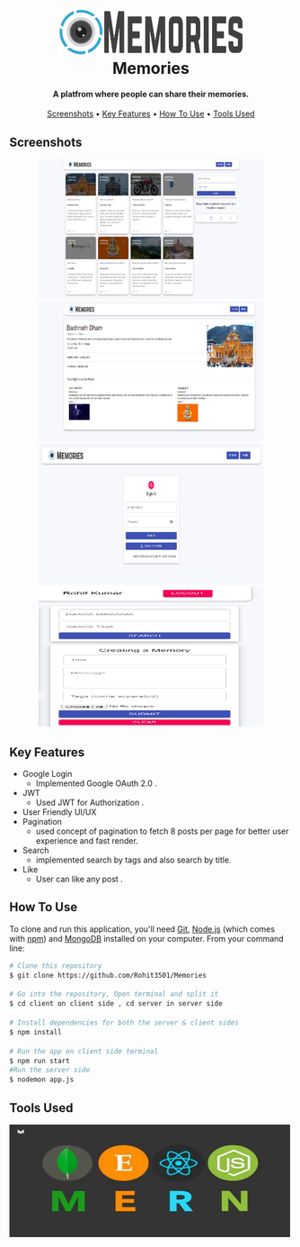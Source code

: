 
<h1 align="center">
  <br>
  <a href=""><img src="https://raw.githubusercontent.com/Rohit3501/Memories/main/MemoriesScr/memories-Logo.png" alt="memories" height="80" width="80" ><img src="https://raw.githubusercontent.com/Rohit3501/Memories/main/MemoriesScr/memories-Text.png" alt="memories" height="80" width="250" ></a>
  <br>
  Memories
  <br>
</h1>

<h4 align="center">A platfrom where people can share their memories.</h4>

<p align="center">
</p>

<p align="center">
  <a href="#Screenshots">Screenshots</a> •
  <a href="#key-features">Key Features</a> •
  <a href="#how-to-use">How To Use</a> •
  <a href="#Tools-Used">Tools Used</a>  
</p>


## Screenshots

<p align="center">
<img src="https://raw.githubusercontent.com/Rohit3501/Memories/main/MemoriesScr/MemoriesScr1.png" alt="project" height="250" width="400" >
  <img src="https://raw.githubusercontent.com/Rohit3501/Memories/main/MemoriesScr/MemoriesScr2.png" alt="project" height="250" width="400" >
  <img src="https://raw.githubusercontent.com/Rohit3501/Memories/main/MemoriesScr/MemoriesScr3.png" alt="project" height="250" width="400" >
  <img src="https://raw.githubusercontent.com/Rohit3501/Memories/main/MemoriesScr/MemoriesScr4.png" alt="project" height="250" width="400" >
</p>

## Key Features

* Google Login
  - Implemented Google OAuth 2.0 .
* JWT
  - Used JWT for Authorization .
* User Friendly UI/UX  
* Pagination
  - used concept of pagination to fetch 8 posts per page for better user experience and fast render.
* Search
  - implemented search by tags and also search by title.
* Like
  - User can like any post .

## How To Use

To clone and run this application, you'll need [Git](https://git-scm.com), [Node.js](https://nodejs.org/en/download/) (which comes with [npm](http://npmjs.com)) and [MongoDB](https://www.mongodb.com/try/download/community) installed on your computer. From your command line:

```bash
# Clone this repository
$ git clone https://github.com/Rohit3501/Memories

# Go into the repository, Open terminal and split it
$ cd client on client side , cd server in server side

# Install dependencies for both the server & client sides
$ npm install

# Run the app on client side terminal
$ npm run start
#Run the server side
$ nodemon app.js
```
## Tools Used 
<img src="https://raw.githubusercontent.com/Rohit3501/Memories/main/MemoriesScr/mernImage.jpeg" alt="project" height="200" width="500" >

